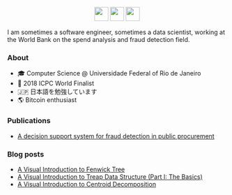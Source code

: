 <p align="center">
  <a href="https://linkedin.com/in/carpanese"><img src="https://cdn2.iconfinder.com/data/icons/black-white-social-media/32/linked_in_online_social_media-512.png" height="32px" width="32px"></href></a> 
  <a href="https://twitter.com/igorcarpanese"><img src="https://cdn2.iconfinder.com/data/icons/black-white-social-media/32/twitter_online_social_media-512.png" height="32px" width="32px"></href></a>
  <a href="https://medium.com/carpanese"><img src="https://cdn4.iconfinder.com/data/icons/black-white-social-media/32/social_media_logo_medium-512.png" height="32px" width="32px"></href></a>
</p>

I am sometimes a software engineer, sometimes a data scientist, working at the World Bank on the spend analysis and fraud detection field.

### About

- 🎓 Computer Science @ Universidade Federal of Rio de Janeiro
- 🎈 2018 ICPC World Finalist
- 🇯🇵 日本語を勉強しています
- 🌎 Bitcoin enthusiast

### Publications

* [A decision support system for fraud detection in public procurement](https://doi.org/10.1111/itor.12811)</sub>

### Blog posts

* [A Visual Introduction to Fenwick Tree](https://medium.com/carpanese/a-visual-introduction-to-fenwick-tree-89b82cac5b3c)
* [A Visual Introduction to Treap Data Structure (Part I: The Basics)](https://medium.com/carpanese/a-visual-introduction-to-treap-data-structure-part-1-6196d6cc12ee)
* [A Visual Introduction to Centroid Decomposition](https://medium.com/carpanese/an-illustrated-introduction-to-centroid-decomposition-8c1989d53308)
